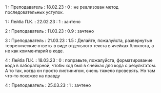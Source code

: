 1 : Преподаватель : 18.02.23 : 0 : не реализован метод последовательных уступок.

1 : Лейба П.К. : 22.02.23 : 1 : зачтено

2 : Преподаватель : 11.03.23 : 0.9 : зачтено

3 : Преподаватель : 21.03.23 : 1.5 : Делайте, пожалуйста, развернутые теоретические ответы в виде отдельного текста в ячейках блокнота, а не как комментарий в коде.

4 : Лейба П.К. : 18.03.23 : 0 : поправьте, пожалуйста, форматирование кода в лабораторной, чтобы код был в ячейках для кода с результатом. А то так, когда он просто листинигом, очень тяжело проверять. Но там что-то похожее на правду

4 : Преподаватель : 25.03.23 : 1 : зачтено
